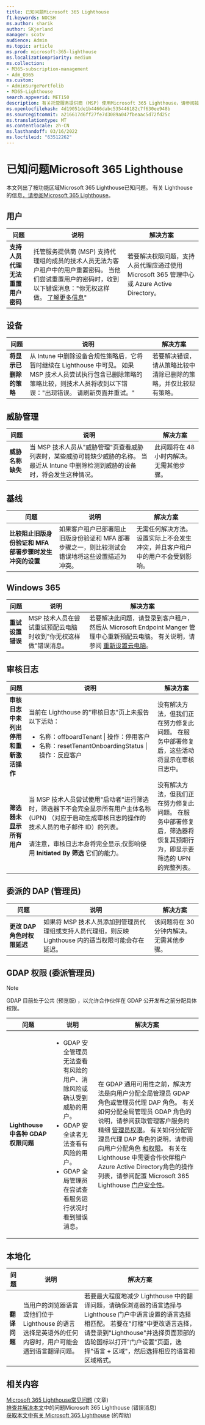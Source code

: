 ```yaml
---
title: 已知问题Microsoft 365 Lighthouse
f1.keywords: NOCSH
ms.author: sharik
author: SKjerland
manager: scotv
audience: Admin
ms.topic: article
ms.prod: microsoft-365-lighthouse
ms.localizationpriority: medium
ms.collection:
- M365-subscription-management
- Adm_O365
ms.custom:
- AdminSurgePortfolib
- M365-Lighthouse
search.appverid: MET150
description: 有关托管服务提供商 (MSP) 使用Microsoft 365 Lighthouse，请参阅按功能区域列出 Lighthouse 的已知问题。
ms.openlocfilehash: 4d19051de1b4466dabc535446182c7f630ee948b
ms.sourcegitcommit: a216617d6ff27fe7d3089a047fbeaac5d72fd25c
ms.translationtype: MT
ms.contentlocale: zh-CN
ms.lasthandoff: 03/16/2022
ms.locfileid: "63512262"
---
```

# <a name="known-issues-with-microsoft-365-lighthouse"></a>已知问题Microsoft 365 Lighthouse

本文列出了按功能区域Microsoft 365 Lighthouse已知问题。 有关 Lighthouse 的信息[，请参阅Microsoft 365 Lighthouse](m365-lighthouse-overview.md)。

## <a name="users"></a>用户

| 问题 | 说明 | 解决方案 |
| ---------------- | ---------------- | ---------------- |
| **支持人员代理无法重置用户密码** | 托管服务提供商 (MSP) 支持代理组的成员的技术人员无法为客户租户中的用户重置密码。 当他们尝试重置用户的密码时，收到以下错误消息："你无权这样做。 [了解更多信息](m365-lighthouse-configure-portal-security.md)" | 若要解决权限问题，支持人员代理应通过使用 Microsoft 365 管理中心 或 Azure Active Directory。 |

## <a name="devices"></a>设备

| 问题 | 说明 | 解决方案 |
| ---------------- | ---------------- | ---------------- |
| **将显示已删除的策略** | 从 Intune 中删除设备合规性策略后，它将暂时继续在 Lighthouse 中可见。 如果 MSP 技术人员尝试执行包含已删除策略的策略比较，则技术人员将收到以下错误："出现错误。 请刷新页面并重试。" | 若要解决错误，请从策略比较中清除已删除的策略，并仅比较现有策略。 |

## <a name="threat-management"></a>威胁管理

| 问题 | 说明 | 解决方案 |
| ---------------- | ---------------- | ---------------- |
| **威胁名称缺失** | 当 MSP 技术人员从"威胁管理"页查看威胁列表时，某些威胁可能缺少威胁的名称。 当最近从 Intune 中删除检测到威胁的设备时，将会发生这种情况。 | 此问题将在 48 小时内解决。 无需其他步骤。 |

## <a name="baselines"></a>基线

| 问题 | 说明 | 解决方案 |
| ---------------- | ---------------- | ---------------- |
| **比较阻止旧版身份验证和 MFA 部署步骤时发生冲突的设置** | 如果客户租户已部署阻止旧版身份验证和 MFA 部署步骤之一，则比较测试会错误地将这些设置描述为冲突。 | 无需任何解决方法。 设置实际上不会发生冲突，并且客户租户中的用户不会受到影响。 |

## <a name="windows-365"></a>Windows 365

| 问题 | 说明 | 解决方案 |
| ---------------- | ---------------- | ---------------- |
| **重试设置错误** | MSP 技术人员在尝试重试预配云电脑时收到"你无权这样做"错误消息。 | 若要解决此问题，请登录到客户租户，然后从 Microsoft Endpoint Manger 管理中心重新预配云电脑。 有关说明，请参阅 [重新设置云电脑](/windows-365/enterprise/reprovision-cloud-pc)。 |

## <a name="audit-logs"></a>审核日志


| 问题 | 说明 | 解决方案 |
|--|--|--|
| **审核日志中未列出停用和重新激活操作** | 当前在 Lighthouse 的"审核日志"页上未报告以下活动： <ul><li>名称：offboardTenant \| 操作：停用客户</li> <li>名称：resetTenantOnboardingStatus \| 操作：反应客户</li></ul> | 没有解决方法，但我们正在努力修复此问题。 在服务中部署修复后，这些活动将显示在审核日志中。 |
| **筛选器未显示所有用户** | 当 MSP 技术人员尝试使用"启动者"进行筛选时，筛选器下不会完全显示所有用户主体名称 (UPN) （对应于启动生成审核日志的操作的技术人员的电子邮件 ID）的列表。<br><br>请注意，审核日志本身将完全显示;仅影响使用 **Initiated By 筛选** 它们的能力。 | 没有解决方法，但我们正在努力修复此问题。 在服务中部署修复后，筛选器将恢复其预期行为，即显示要筛选的 UPN 的完整列表。 |

## <a name="delegated-admin-permissionsdap"></a>委派的 DAP (管理员) 

| 问题 | 说明 | 解决方案 |
| ---------------- | ---------------- | ---------------- |
| **更改 DAP 角色时权限延迟** | 如果将 MSP 技术人员添加到管理员代理组或支持人员代理组，则反映 Lighthouse 内的适当权限可能会存在延迟。 | 该问题将在 30 分钟内解决。 无需其他步骤。 |

## <a name="granular-delegated-admin-permissionsgdap"></a>GDAP 权限 (委派管理员) 

> [!NOTE]
> GDAP 目前处于公共[](/partner-center/announcements/2022-february#6) (预览版) ，以允许合作伙伴在 GDAP 公开发布之前分配具体权限。

| 问题 | 说明 | 解决方案 |
| ---------------- | ---------------- | ---------------- |
| **Lighthouse 中各种 GDAP 权限问题** | <ul><li>GDAP 安全管理员无法查看有风险的用户、消除风险或确认受到威胁的用户。</li><li>GDAP 安全读者无法查看有风险的用户。</li><li>GDAP 全局管理员在尝试查看服务运行状况时看到错误消息。</li></ul> | 在 GDAP 通用可用性之前，解决方法是向用户分配全局管理员 GDAP 角色或管理员代理 DAP 角色。 有关如何分配全局管理员 GDAP 角色的说明，请参阅获取管理客户服务的精细 [管理员权限](/partner-center/gdap-obtain-admin-permissions-to-manage-customer)。 有关如何分配管理员代理 DAP 角色的说明，请参阅向用户分配角色 [和权限](/partner-center/permissions-overview)。 有关在 Lighthouse 中需要合作伙伴租户Azure Active Directory角色的操作列表，请参阅配置 Microsoft 365 Lighthouse [门户安全性](/microsoft-365/lighthouse/m365-lighthouse-configure-portal-security)。

## <a name="localization"></a>本地化

| 问题 | 说明 | 解决方案 |
| ---------------- | ---------------- | ---------------- |
| **翻译问题** | 当用户的浏览器语言或他们位于 Lighthouse 的语言选择是英语外的任何内容时，用户可能会遇到语言翻译问题。 | 若要最大程度地减少 Lighthouse 中的翻译问题，请确保浏览器的语言选择与 Lighthouse 门户中语言设置的语言选择相匹配。 若要在"灯楼"中更改语言选择，请登录到"Lighthouse"并选择页面顶部的齿轮图标以打开"门户设置"页面，选择"语言 **+** 区域"，然后选择相应的语言和区域格式。 |

## <a name="related-content"></a>相关内容

[Microsoft 365 Lighthouse常见问题](m365-lighthouse-faq.yml) (文章) \
[排查并解决本文](m365-lighthouse-troubleshoot.md)中的问题Microsoft 365 Lighthouse (错误消息) \
[获取本文中有关 Microsoft 365 Lighthouse](m365-lighthouse-get-help-and-support.md) (的帮助) 